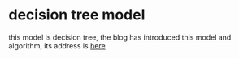 # decision tree model
this model is decision tree, the blog has introduced this model and algorithm, its address is [here](http://blog.csdn.net/sinat_26376671/article/details/44598423)
